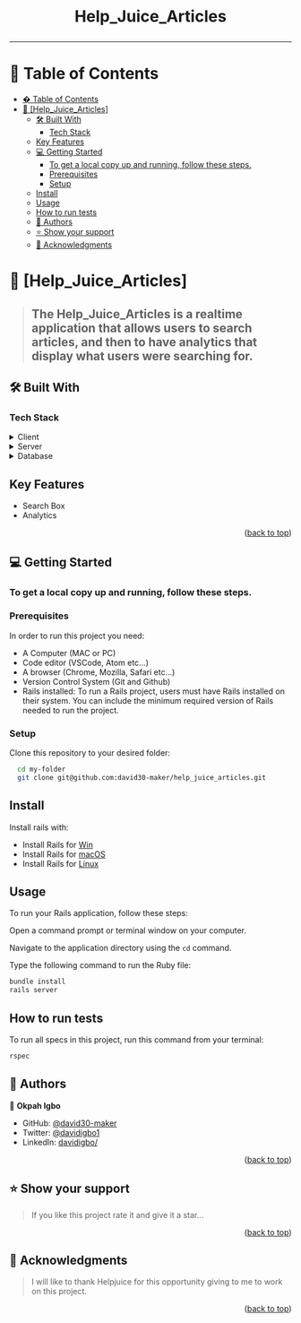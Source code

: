 <a name="readme-top"></a>

<div align="center">
<h1> <b>Help_Juice_Articles</b> <hr/>

</div>

# 📗 Table of Contents

- [� Table of Contents](#-table-of-contents)
- [📖 \[Help_Juice_Articles\] ](#-help_juice_articles-)
  - [🛠 Built With ](#-built-with-)
    - [Tech Stack ](#tech-stack-)
  - [Key Features ](#key-features-)
  - [💻 Getting Started ](#-getting-started-)
    - [To get a local copy up and running, follow these steps.](#to-get-a-local-copy-up-and-running-follow-these-steps)
    - [Prerequisites](#prerequisites)
    - [Setup](#setup)
  - [Install](#install)
  - [Usage](#usage)
  - [How to run tests](#run-tests)
  - [👥 Authors ](#-authors-)
  - [⭐️ Show your support ](#️-show-your-support-)
  - [🙏 Acknowledgments ](#-acknowledgments-)

<!-- PROJECT DESCRIPTION -->

# 📖 [Help_Juice_Articles] <a name="about-project"></a>

> ## The **Help_Juice_Articles** is a realtime application that allows users to search articles, and then to have analytics that display what users were searching for.
## 🛠 Built With <a name="built-with"></a>

### Tech Stack <a name="tech-stack"></a>

<details>
  <summary>Client</summary>
  <ul>
    <li><p> <b>Ruby: </b> The primary programming language for the project.</p></li>
    <li><p><b>Rails: </b> A ruby framework.</p></li>
     <li><p><b>JavaScript: </b>Handles dynamic interactivity of the application</p></li>
  </ul>
</details>

<details>
  <summary>Server</summary>
  <ul>
    <li>Ruby on Rails</li>
  </ul>
</details>

<details>
<summary>Database</summary>
  <ul>
    <li>Postgresql</li>
  </ul>
</details>

<!-- Features -->

## Key Features <a name="key-features"></a>

- Search Box
- Analytics

<p align="right">(<a href="#readme-top">back to top</a>)</p>

<!-- GETTING STARTED -->

## 💻 Getting Started <a name="getting-started"></a>

### To get a local copy up and running, follow these steps.

### Prerequisites

In order to run this project you need:

- A Computer (MAC or PC)
- Code editor (VSCode, Atom etc...)
- A browser (Chrome, Mozilla, Safari etc...)
- Version Control System (Git and Github)
- Rails installed: To run a Rails project, users must have Rails installed on their system. You can include the minimum required version of Rails needed to run the project.

### Setup

Clone this repository to your desired folder:

```sh
  cd my-folder
  git clone git@github.com:david30-maker/help_juice_articles.git
```

## Install

Install rails with:

- Install Rails for [Win](https://railsinstaller.org/)
- Install Rails for [macOS](https://www.rails-lang.org/en/documentation/installation/#homebrew)
- Install Rails for [Linux](https://www.makeuseof.com/install-rails-on-linux/)

## Usage

To run your Rails application, follow these steps:

Open a command prompt or terminal window on your computer.

Navigate to the application directory using the `cd` command.

Type the following command to run the Ruby file:

```sh
bundle install
rails server
```

## How to run tests
To run all specs in this project, run this command from your terminal:
```sh
rspec
```
<!-- AUTHORS -->

## 👥 Authors <a name="authors"></a>

👤 **Okpah Igbo**

- GitHub: [@david30-maker](https://github.com/david30-maker)
- Twitter: [@davidigbo1](https://twitter.com/davidigbo1)
- LinkedIn: [davidigbo/](https://www.linkedin.com/in/davidigbo/)

<p align="right">(<a href="#readme-top">back to top</a>)</p>

## ⭐️ Show your support <a name="support"></a>

> If you like this project rate it and give it a star...

<p align="right">(<a href="#readme-top">back to top</a>)</p>

## 🙏 Acknowledgments <a name="acknowledgements"></a>

> I will like to thank Helpjuice for this opportunity giving to me to work on this project.

<p align="right">(<a href="#readme-top">back to top</a>)</p>
